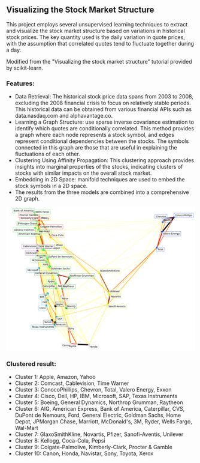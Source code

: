 ## Visualizing the Stock Market Structure

This project employs several unsupervised learning techniques to extract and visualize the stock market structure based on variations in historical stock prices. The key quantity used is the daily variation in quote prices, with the assumption that correlated quotes tend to fluctuate together during a day.

Modified from the "Visualizing the stock market structure" tutorial provided by scikit-learn.

### Features:
* Data Retrieval: The historical stock price data spans from 2003 to 2008, excluding the 2008 financial crisis to focus on relatively stable periods. This historical data can be obtained from various financial APIs such as data.nasdaq.com and alphavantage.co.
* Learning a Graph Structure: use sparse inverse covariance estimation to identify which quotes are conditionally correlated. This method provides a graph where each node represents a stock symbol, and edges represent conditional dependencies between the stocks. The symbols connected in this graph are those that are useful in explaining the fluctuations of each other.
* Clustering Using Affinity Propagation: This clustering approach provides insights into marginal properties of the stocks, indicating clusters of stocks with similar impacts on the overall stock market.
* Embedding in 2D Space: manifold techniques are used to embed the stock symbols in a 2D space.
* The results from the three models are combined into a comprehensive 2D graph.

<p align="center">
    <img src="visualization.png" alt="visualization" width="600">
</p>

### Clustered result:
* Cluster 1: Apple, Amazon, Yahoo
* Cluster 2: Comcast, Cablevision, Time Warner
* Cluster 3: ConocoPhillips, Chevron, Total, Valero Energy, Exxon
* Cluster 4: Cisco, Dell, HP, IBM, Microsoft, SAP, Texas Instruments
* Cluster 5: Boeing, General Dynamics, Northrop Grumman, Raytheon
* Cluster 6: AIG, American Express, Bank of America, Caterpillar, CVS, DuPont de Nemours, Ford, General Electric, Goldman Sachs, Home Depot, JPMorgan Chase, Marriott, McDonald's, 3M, Ryder, Wells Fargo, Wal-Mart
* Cluster 7: GlaxoSmithKline, Novartis, Pfizer, Sanofi-Aventis, Unilever
* Cluster 8: Kellogg, Coca-Cola, Pepsi
* Cluster 9: Colgate-Palmolive, Kimberly-Clark, Procter & Gamble
* Cluster 10: Canon, Honda, Navistar, Sony, Toyota, Xerox

 

